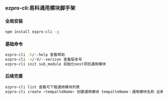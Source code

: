 ### ezpro-cli:易科通用模块脚手架

#### 全局安装

```bash
npm install ezpro-cli -g
```
#### 基础命令

```bash
ezpro-cli -h/--help 查看帮助
ezpro-cli -v/-V/--version 查看版本号
ezpro-cli init sub_module 初始化nest项目通用模块
```

#### 后续完善
```bash
ezpro-cli list 查看可下载通用模块列表
ezpro-cli create <tempalteName> 创建通用模块 tempalteName：通用模块名称 此模块需要现在github或者gitlab上创建
```